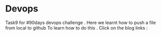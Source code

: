 # Devops
Task9 for #90days devops challenge . 
 Here we learnt how to push a file from local to github 
 To learn how to do this  . Click on the blog links :
